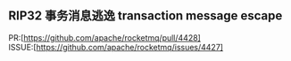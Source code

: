 ## RIP32 事务消息逃逸 transaction message escape 
PR:[https://github.com/apache/rocketmq/pull/4428]  
ISSUE:[https://github.com/apache/rocketmq/issues/4427]